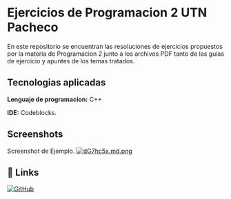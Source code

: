 
# Ejercicios de Programacion 2 UTN Pacheco

En este repositorio se encuentran las resoluciones de ejercicios propuestos por la materia de Programacion 2 junto a los archivos PDF tanto de las guias de ejercicio y apuntes de los temas tratados.


## Tecnologias aplicadas

**Lenguaje de programacion:** C++

**IDE:** Codeblocks.


## Screenshots

Screenshot de Ejemplo.
[![dG7hc5x.md.png](https://iili.io/dG7hc5x.md.png)](https://freeimage.host/i/dG7hc5x)


## 🔗 Links
[![GitHub](https://img.shields.io/badge/GitHub-100000?style=for-the-badge&logo=github&logoColor=whit)](https://github.com/GonzaBertolucci)

